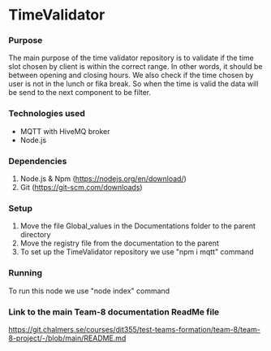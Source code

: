 # TimeValidator

### Purpose
The main purpose of the time validator repository is to validate if the time slot chosen by client is within the correct range. In other words, it should be between opening and closing hours. We also check if the time chosen by user is not in the lunch or fika break. So when the time is valid the data will be send to the next component to be filter.

### Technologies used
*  MQTT with HiveMQ broker
*  Node.js

### Dependencies
1. Node.js & Npm (https://nodejs.org/en/download/)
2. Git (https://git-scm.com/downloads)

### Setup
1. Move the file Global_values in the Documentations folder to the parent directory
2. Move the registry file from the documentation to the parent
3. To set up the TimeValidator repository we use "npm i mqtt" command

### Running
   To run this node we use "node index" command

### Link to the main Team-8 documentation ReadMe file  

https://git.chalmers.se/courses/dit355/test-teams-formation/team-8/team-8-project/-/blob/main/README.md
